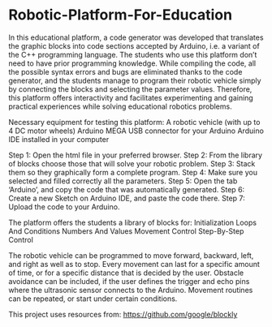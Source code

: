 # Robotic-Platform-For-Education

In this educational platform, a code generator was developed that translates the graphic blocks into code sections accepted by Arduino, i.e. a variant of the C++ programming language. The students who use this platform don’t need to have prior programming knowledge. While compiling the code, all the possible syntax errors and bugs are eliminated thanks to the code generator, and the students manage to program their robotic vehicle simply by connecting the blocks and selecting the parameter values. Therefore, this platform offers interactivity and facilitates experimenting and gaining practical experiences while solving educational robotics problems.

Necessary equipment for testing this platform:
A robotic vehicle (with up to 4 DC motor wheels) 
Arduino MEGA
USB connector for your Arduino
Arduino IDE installed in your computer

Step 1: Open the html file in your preferred browser.
Step 2: From the library of blocks choose those that will solve your robotic problem.
Step 3: Stack them so they graphically form a complete program.
Step 4: Make sure you selected and filled correctly all the parameters.
Step 5: Open the tab ‘Arduino’, and copy the code that was automatically generated. 
Step 6: Create a new Sketch on Arduino IDE, and paste the code there.
Step 7: Upload the code to your Arduino. 

The platform offers the students a library of blocks for:
Initialization
Loops And Conditions
Numbers And Values
Movement Control
Step-By-Step Control

The robotic vehicle can be programmed to move forward, backward, left, and right as well as to stop. Every movement can last for a specific amount of time, or for a specific distance that is decided by the user. Obstacle avoidance can be included, if the user defines the trigger and echo pins where the ultrasonic sensor connects to the Arduino. Movement routines can be repeated, or start under certain conditions.

This project uses resources from: https://github.com/google/blockly
